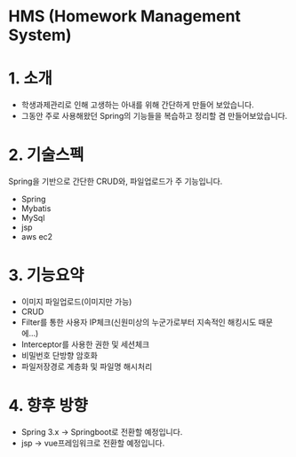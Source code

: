 # HMS (Homework Management System)
# 1. 소개
- 학생과제관리로 인해 고생하는 아내를 위해 간단하게 만들어 보았습니다.
- 그동안 주로 사용해왔던 Spring의 기능들을 복습하고 정리할 겸 만들어보았습니다.

# 2. 기술스펙
Spring을 기반으로 간단한 CRUD와, 파일업로드가 주 기능입니다. 
- Spring
- Mybatis
- MySql
- jsp
- aws ec2

# 3. 기능요약
- 이미지 파일업로드(이미지만 가능)
- CRUD
- Filter를 통한 사용자 IP체크(신원미상의 누군가로부터 지속적인 해킹시도 때문에...)
- Interceptor를 사용한 권한 및 세션체크
- 비밀번호 단방향 암호화
- 파일저장경로 계층화 및 파일명 해시처리

# 4. 향후 방향
- Spring 3.x ->  Springboot로 전환할 예정입니다.
- jsp -> vue프레임워크로 전환할 예정입니다.
